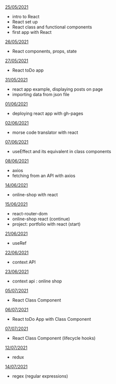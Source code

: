 [25/05/2021](may/25-05)

- intro to React
- React set up
- React class and functional components
- first app with React

[26/05/2021](may/26-05)

- React components, props, state

[27/05/2021](may/todo-list)

- React toDo app

[31/05/2021](may/31-05)

- react app example, displaying posts on page 
- importing data from json file

[01/06/2021](jun/01-06)

- deploying react app with gh-pages

[02/06/2021](jun/02-06)

- morse code translator with react

[07/06/2021](jun/07-06)

- useEffect and its equivalent in class components

[08/06/2021](jun/08-06)

- axios
- fetching from an API with axios

[14/06/2021](jun/14-06)

- online-shop with react

[15/06/2021](jun/15-06)

- react-router-dom
- online-shop react (continue)
- project: portfolio with react (start)

[21/06/2021](jun/21-06)

- useRef

[22/06/2021](jun/22-06)

- context API

[23/06/2021](jun/23-06)

- context api : online shop

[05/07/2021](july/05-07)

- React Class Component

[06/07/2021](july/06-07)

- React toDo App with Class Component

[07/07/2021](july/07-07)

- React Class Component (lifecycle hooks)

[12/07/2021](july/redux-simplified)

- redux

[14/07/2021](july/regex)

- regex (regular expressions)